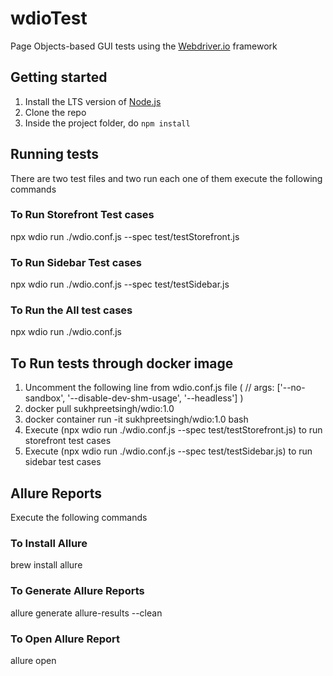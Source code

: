 # wdioTest
Page Objects-based GUI tests using the [Webdriver.io](http://webdriver.io) framework

## Getting started
1. Install the LTS version of [Node.js](https://nodejs.org)
2. Clone the repo
3. Inside the project folder, do `npm install`

## Running tests
There are two test files and two run each one of them execute the following commands

### To Run Storefront Test cases
npx wdio run ./wdio.conf.js --spec test/testStorefront.js

### To Run Sidebar Test cases
npx wdio run ./wdio.conf.js --spec test/testSidebar.js

### To Run the All test cases 
npx wdio run ./wdio.conf.js

## To Run tests through docker image 
1. Uncomment the following line from wdio.conf.js file ( // args: ['--no-sandbox', '--disable-dev-shm-usage', '--headless'] )
2. docker pull sukhpreetsingh/wdio:1.0
3. docker container run -it sukhpreetsingh/wdio:1.0 bash
4. Execute (npx wdio run ./wdio.conf.js --spec test/testStorefront.js) to run storefront test cases
5. Execute (npx wdio run ./wdio.conf.js --spec test/testSidebar.js) to run sidebar test cases
 
## Allure Reports
Execute the following commands
### To Install Allure
brew install allure

### To Generate Allure Reports
allure generate allure-results --clean

### To Open Allure Report
allure open
